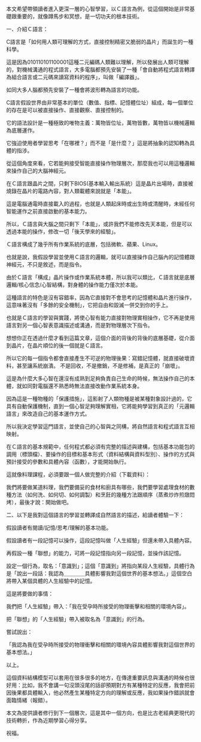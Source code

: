 
本文希望帶領讀者進入更深一層的心智學習，以Ｃ語言為例，從這個開始是非常基礎跟重要的，就像蹲馬步和冥想，是一切功夫的根本技術。

一、介紹Ｃ語言：

C語言是「如何用人類可理解的方式，直接控制精密又脆弱的晶片」而誕生的一種科學。

這是因為010110101100001這種二元編碼人類難以理解，所以發展出人類可理解的，對機械溝通的程式語言，大多電腦都預先安裝了一種「會自動將程式語言轉譯為組合語言或二元碼來讀寫資料的程序」，叫做「編譯器」。

如同大多人腦都預先安裝了一種會將波形轉為語言的功能。

C語言假設世界由非常基本的單位（數值、指標、記憶體位址）組成，每一個單位的存在是可以被直接操作、直接觀察、直接控制的。

它的語法設計是一種極致的唯物主義：萬物皆位址，萬物皆數，萬物皆以機械邏輯為底層運作。

它強迫使用者學習思考「在哪裡？」而不是「是什麼？」這是將抽象的認知轉為具體的指涉。

從這個角度來看，它若能夠接受智能直接操作物理層次，那麼我也可以用這種邏輯來操作自己的大腦神經元。

在Ｃ語言跟晶片之間，只剩下BIOS(基本輸入輸出系統）這是晶片出場時，直接被燒錄在晶片的電路內容，對人類載體來說就是「本能」。

這是電腦通電時直接載入的過程，也就是人類起床時或出生時或清醒時，未經任何智能運作之前直接啟動的基本能力。

所以，Ｃ語言與大腦之間只剩下「本能」，或許我們不能修改先天本能，但是可以透過本能的操作，修改一切「後天學來的經驗」。

Ｃ語言構成了幾乎所有作業系統的底層，包括微軟、蘋果、Linux。

也就是說，我假設學習並使用Ｃ語言的邏輯，就可以直接操作自己腦內的記憶體跟神經元，不只是敘述，而是指令。

由於Ｃ語言「構成」晶片操作或作業系統本體，所以我可以類比，Ｃ語言就是底層邏輯/核心信念/心智結構，對身體的操作能力僅次於本能。

這種語言的特色是沒有容錯率，因為它直接對不會思考的記憶體和晶片進行操作，這意味著沒有「多餘的安全機制」，它把自由和毀滅一併交到你的手上。

也就是Ｃ語言的學習與實踐，將使心智有能力直接對物理實相操作，它不再是使用語言對另一個心智表意識描述或溝通，而是對物理層次下指令。

想想你正在透過什麼才看到這篇文章，這個介面的背後的背後的底層基礎，從介面到晶片，在晶片順位的後一個就是Ｃ語言。

所以它的每一個指令都會直接產生不可逆的物理後果：寫錯記憶體，就直接破壞資料，甚至讓系統崩潰。 不是回收，不是撤銷，不是修補，是真正的「崩壞」。

這是為什麼大多心智在還沒有成熟到足夠負責自己生命的時候，無法操作自己的本體，就如同對電腦還不熟悉時無法直接改動作業系統本身。

因為這是一種物種的「保護措施」，這影射了人類物種是被某種對象設計過的，它具有自動保護機制，直到一個心智足夠理解實相，它將能夠學習到真正的「元邏輯語言」來改造自己的基本運作方式。

所以我決定學習這門語言，並使自己的心智與之同構，將自然語言和程式語言互相映射。

在Ｃ語言的基本規範中，任何程式都必須有完整的描述與建構，包括基本功能包的調用（標頭檔）、要操作的目標和基本形式（資料結構與資料型別）、操作的方式與預計接受的參數和具體內容（函數），才能開始執行。

這就像料理課程，必須要跟一個人做完整的介紹（下載資料）：

我們將要做某道料理，我們要備妥的食材和廚具有哪些，我們要學習處理食材的數種方法（如何洗、如何切、如何調製）和烹飪的幾種方法跟順序（蒸煮炒炸煎燉悶烤），最後才說：開始做吧。

二、以下是我對這個語言的學習並轉譯成自然語言的描述，給讀者體驗一下：

假設讀者有閱讀/記憶/思考/理解的基本功能。

假設讀者有一段記憶可以操作，這段記憶叫做「人生經驗」但還未帶入具體內容。

再假設一種「聯想」的能力，可將一段記憶指向另一段記憶，並操作該記憶。

設定一個行為，取名：「意識到」；這個「意識到」將指向某段人生經驗，具體行為是「說出一段話：我認為＿＿＿＿具體影響我對這個世界的基本想法。」這個空白將帶入某個具體的人生經驗中的記憶。

這是將要做的事情：

我們把「人生經驗」帶入：「我在受孕時所接受的物理衝擊和相關的環境內容」。

把「聯想」的「人生經驗」帶入被取名為「意識到」的行為。

嘗試說出：

「我認為我在受孕時所接受的物理衝擊和相關的環境內容具體影響我對這個世界的基本想法。」

以上。

這個資料結構模型可以套用在很多很多的地方，在傳達重要訊息與溝通的時候也很好用：比如，我不會講一句沒頭沒尾的話卻預期對方有某種特定的反應，我會把前因後果都具體輸入，他必然產生某種特定方向的理解或反應，我如果操作錯誤就會面臨情緒（報錯）。  
  
本文為提供讀者修行到下一個層次，這是其中一個方向，也是比古老經典更現代的技術轉折，作為近期學習心得分享。

祝福。